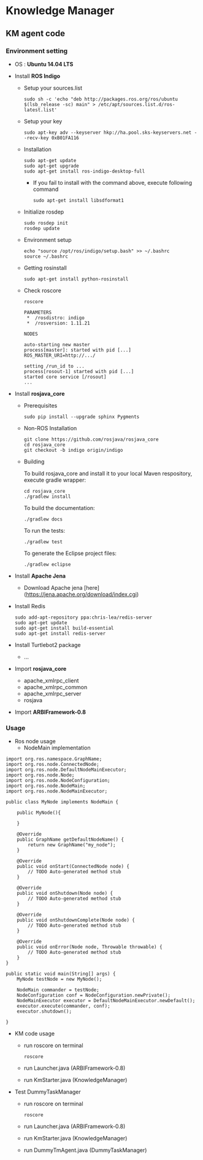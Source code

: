 # Knowledge Manager

## KM agent code

### Environment setting

* OS : **Ubuntu 14.04 LTS**
* Install **ROS Indigo**
	* Setup your sources.list
		
		```
		sudo sh -c 'echo "deb http://packages.ros.org/ros/ubuntu $(lsb_release -sc) main" > /etc/apt/sources.list.d/ros-latest.list'
		```
	
	* Setup your key
		
		```
		sudo apt-key adv --keyserver hkp://ha.pool.sks-keyservers.net --recv-key 0xB01FA116
		```
	
	* Installation
	
		```
		sudo apt-get update
		sudo apt-get upgrade
		sudo apt-get install ros-indigo-desktop-full
		```	
		* If you fail to install with the command above, execute following command
			
			```
			sudo apt-get install libsdformat1
			```
	
	* Initialize rosdep
	
		```
		sudo rosdep init
		rosdep update
		```
	
	* Environment setup
	
		```
		echo "source /opt/ros/indigo/setup.bash" >> ~/.bashrc
		source ~/.bashrc
		```
	
	* Getting rosinstall

		```
		sudo apt-get install python-rosinstall
		```

	* Check roscore
		
		```
		roscore
		```
		```
		PARAMETERS
		 *  /rosdistro: indigo
		 *  /rosversion: 1.11.21
		
		NODES
		
		auto-starting new master
		process[master]: started with pid [...]
		ROS_MASTER_URI=http://.../
		
		setting /run_id to ...
		process[rosout-1] started with pid [...]
		started core service [/rosout]
		...
		```

	

* Install **rosjava_core**

	* Prerequisites

		```
		sudo pip install --upgrade sphinx Pygments 
		```
	* Non-ROS Installation
		
		```
		git clone https://github.com/rosjava/rosjava_core
		cd rosjava_core
		git checkout -b indigo origin/indigo
		```
		
	* Building
		
		To build rosjava_core and install it to your local Maven respository, execute gradle wrapper:
		
		```
		cd rosjava_core
		./gradlew install
		```
		
		To build the documentation:
	
		```
		./gradlew docs
		```
		
		To run the tests:
	
		```
		./gradlew test
		```
		
		To generate the Eclipse project files:
	
		```
		./gradlew eclipse
		```

* Install **Apache Jena**
	* Download Apache jena [here] (https://jena.apache.org/download/index.cgi)

* Install Redis
	
	```
	sudo add-apt-repository ppa:chris-lea/redis-server
	sudo apt-get update
	sudo apt-get install build-essential
	sudo apt-get install redis-server
	```

* Install Turtlebot2 package
	* ... 


* Import **rosjava_core**
	* apache\_xmlrpc\_client
	* apache\_xmlrpc\_common
	* apache\_xmlrpc\_server
	* rosjava
	
* Import **ARBIFramework-0.8**

	
	
### Usage

* Ros node usage
	* NodeMain implementation

```
import org.ros.namespace.GraphName;
import org.ros.node.ConnectedNode;
import org.ros.node.DefaultNodeMainExecutor;
import org.ros.node.Node;
import org.ros.node.NodeConfiguration;
import org.ros.node.NodeMain;
import org.ros.node.NodeMainExecutor;

public class MyNode implements NodeMain {

	public MyNode(){
	
	}
	
	@Override
	public GraphName getDefaultNodeName() {
		return new GraphName("my_node");
	}

	@Override
	public void onStart(ConnectedNode node) {
		// TODO Auto-generated method stub
	}

	@Override
	public void onShutdown(Node node) {
		// TODO Auto-generated method stub
	}

	@Override
	public void onShutdownComplete(Node node) {
		// TODO Auto-generated method stub
	}

	@Override
	public void onError(Node node, Throwable throwable) {
		// TODO Auto-generated method stub
	}
}

public static void main(String[] args) {
	MyNode testNode = new MyNode();
	
	NodeMain commander = testNode;
	NodeConfiguration conf = NodeConfiguration.newPrivate();
	NodeMainExecutor executor = DefaultNodeMainExecutor.newDefault();
	executor.execute(commander, conf);
	executor.shutdown();
	
}

```

* KM code usage
	* run roscore on terminal
	
		```
		roscore
		```
	* run Launcher.java (ARBIFramework-0.8)
	* run KmStarter.java (KnowledgeManager)

* Test DummyTaskManager
	* run roscore on terminal
	
		```
		roscore
		```
	* run Launcher.java (ARBIFramework-0.8)
	* run KmStarter.java (KnowledgeManager)
	* run DummyTmAgent.java (DummyTaskManager)
